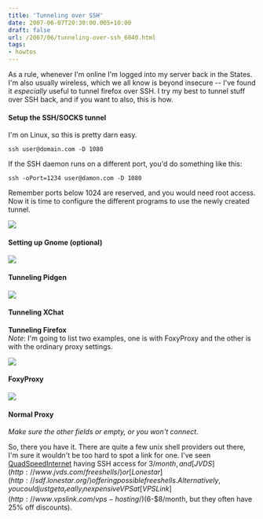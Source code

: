 ```yaml
---
title: 'Tunneling over SSH'
date: 2007-06-07T20:30:00.005+10:00
draft: false
url: /2007/06/tunneling-over-ssh_6040.html
tags: 
- howtos
---
```


As a rule, whenever I'm online I'm logged into my server back in the States. I'm also usually wireless, which we all know is beyond insecure -- I've found it _especially_ useful to tunnel firefox over SSH. I try my best to tunnel stuff over SSH back, and if you want to also, this is how.  

#### Setup the SSH/SOCKS tunnel

I'm on Linux, so this is pretty darn easy.  
```
ssh user@domain.com -D 1080

```  
If the SSH daemon runs on a different port, you'd do something like this:  
```
ssh -oPort=1234 user@damon.com -D 1080

```  
Remember ports below 1024 are reserved, and you would need root access. Now it is time to configure the different programs to use the newly created tunnel.  
  

[![](https://blogger.googleusercontent.com/img/b/R29vZ2xl/AVvXsEh5MWWeIZYH4RZuL3binMtkPHLDyvU5HRdNdJCtBdH5IYYrdEqk95ROxmFMKWJTjFxY267VFVw-_eohgpwD4K-RVRM4X9m80Mv1Gv6HxJJAO7T57eV7y_hZF_9RWEWKnDUp0d5pcr52Nq9S/s400/gnome-settings.jpg)](https://picasaweb.google.com/lh/photo/QH-jPk3gHgigKtmQcrhoig?feat=embedwebsite)

#### Setting up Gnome (optional)

[![](https://blogger.googleusercontent.com/img/b/R29vZ2xl/AVvXsEiRsef8lcC6qNZh2vdPbGZ1t8cL91ibwCeuHwy1hwZMlqQpNDKw7MRh7zBMmxvRfsFcL6iYe7xKv_Mdnqsn_394B_buuZlRoApNOT7z9vgwOChr6x2yByWue3Awgo-NHtPmI7aecOXTlg4F/s400/msn-settings.jpg)](https://picasaweb.google.com/lh/photo/USO3dEudCNgJGvNOh8IAQA?feat=embedwebsite)

#### Tunneling Pidgen

[![](https://blogger.googleusercontent.com/img/b/R29vZ2xl/AVvXsEi7xGVXjZDHSQlReX7mAad4ko6zk7Lf7JWyIe6TYj2yrIAk7L8jCpo0mypVrNP0DqU4OTPEPX2TuEbOo8ySZgdzkexVU7V_hnBguhfg_ACbXfjTM_KNvtdj-gLDmiqMzIoCpKEvYWXhifSN/s400/xchat-settings.jpg)](https://picasaweb.google.com/lh/photo/HX-kbMnfI3fwpbUyRf17FA?feat=embedwebsite)

#### Tunneling XChat

**Tunneling Firefox**  
_Note_: I'm going to list two examples, one is with FoxyProxy and the other is with the ordinary proxy settings.  
  

[![](https://blogger.googleusercontent.com/img/b/R29vZ2xl/AVvXsEjGCLf_YOke30XnQgqrLAW_6aRGAm1INIHSEzcA7NZitNF4CMpOADpfBRmnhZ3UcLGhGNUiFj6BnJc66DDA8CnhE1GaSrh-mTFzFXXS7OsiviFdYNKH4o-yTnZIjl8hW4NMR4biKUvC0ws8/s400/foxyproxy-settings.jpg)](https://picasaweb.google.com/lh/photo/iKYUjPKEnU6WWq5ytUlftg?feat=embedwebsite)

#### FoxyProxy

[![](https://blogger.googleusercontent.com/img/b/R29vZ2xl/AVvXsEi3N60K_2L5EX61zgiQG42vWxG-0oiEU0gNQE_M5JYd9ulZBx9p-NW4jBmk6sRYPG4U4VQIOelYAktI3WPT1UGztDyAJ1jSEVAaHn1HBfzG-L-Mw-WyAIA53StGCrV8SoIAiYnk_VyiwNpJ/s400/firefox-settings.jpg)](https://picasaweb.google.com/lh/photo/gCoCFhGSNBf2T0vGhHoSrA?feat=embedwebsite)

#### Normal Proxy

_Make sure the other fields or empty, or you won't connect._  
  
So, there you have it. There are quite a few unix shell providers out there, I'm sure it wouldn't be too hard to spot a link for one. I've seen [QuadSpeedInternet](http://www.quadspeedi.net/?page=services) having SSH access for $3/month, and [JVDS](http://www.jvds.com/freeshells/) or [Lonestar](http://sdf.lonestar.org/) offering possible free shells. Alternatively, you could just get a _really_ inexpensive VPS at [VPSLink](http://www.vpslink.com/vps-hosting/) ($6-$8/month, but they often have 25% off discounts).